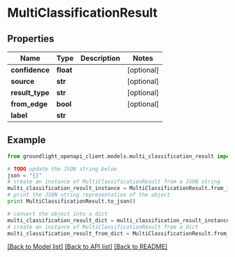 # MultiClassificationResult


## Properties
Name | Type | Description | Notes
------------ | ------------- | ------------- | -------------
**confidence** | **float** |  | [optional] 
**source** | **str** |  | [optional] 
**result_type** | **str** |  | [optional] 
**from_edge** | **bool** |  | [optional] 
**label** | **str** |  | 

## Example

```python
from groundlight_openapi_client.models.multi_classification_result import MultiClassificationResult

# TODO update the JSON string below
json = "{}"
# create an instance of MultiClassificationResult from a JSON string
multi_classification_result_instance = MultiClassificationResult.from_json(json)
# print the JSON string representation of the object
print MultiClassificationResult.to_json()

# convert the object into a dict
multi_classification_result_dict = multi_classification_result_instance.to_dict()
# create an instance of MultiClassificationResult from a dict
multi_classification_result_from_dict = MultiClassificationResult.from_dict(multi_classification_result_dict)
```
[[Back to Model list]](../README.md#documentation-for-models) [[Back to API list]](../README.md#documentation-for-api-endpoints) [[Back to README]](../README.md)


